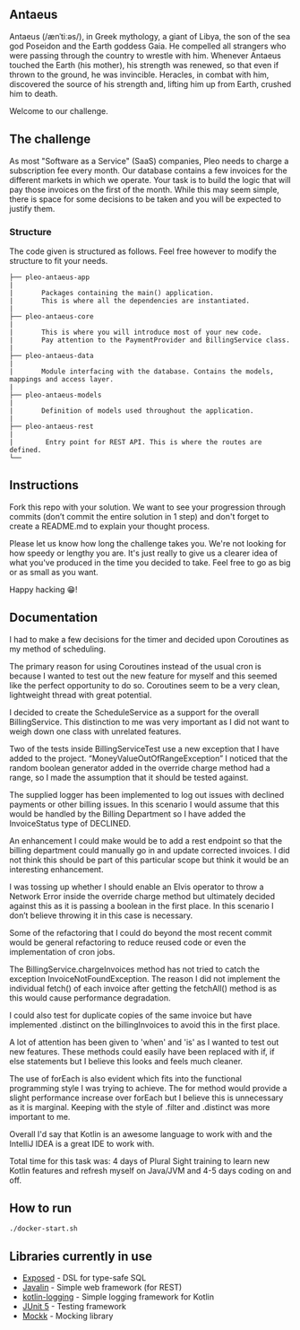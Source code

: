 ## Antaeus

Antaeus (/ænˈtiːəs/), in Greek mythology, a giant of Libya, the son of the sea god Poseidon and the Earth goddess Gaia. He compelled all strangers who were passing through the country to wrestle with him. Whenever Antaeus touched the Earth (his mother), his strength was renewed, so that even if thrown to the ground, he was invincible. Heracles, in combat with him, discovered the source of his strength and, lifting him up from Earth, crushed him to death.

Welcome to our challenge.

## The challenge

As most "Software as a Service" (SaaS) companies, Pleo needs to charge a subscription fee every month. Our database contains a few invoices for the different markets in which we operate. Your task is to build the logic that will pay those invoices on the first of the month. While this may seem simple, there is space for some decisions to be taken and you will be expected to justify them.

### Structure
The code given is structured as follows. Feel free however to modify the structure to fit your needs.
```
├── pleo-antaeus-app
|
|       Packages containing the main() application. 
|       This is where all the dependencies are instantiated.
|
├── pleo-antaeus-core
|
|       This is where you will introduce most of your new code.
|       Pay attention to the PaymentProvider and BillingService class.
|
├── pleo-antaeus-data
|
|       Module interfacing with the database. Contains the models, mappings and access layer.
|
├── pleo-antaeus-models
|
|       Definition of models used throughout the application.
|
├── pleo-antaeus-rest
|
|        Entry point for REST API. This is where the routes are defined.
└──
```

## Instructions
Fork this repo with your solution. We want to see your progression through commits (don’t commit the entire solution in 1 step) and don't forget to create a README.md to explain your thought process.

Please let us know how long the challenge takes you. We're not looking for how speedy or lengthy you are. It's just really to give us a clearer idea of what you've produced in the time you decided to take. Feel free to go as big or as small as you want.

Happy hacking 😁!

## Documentation

I had to make a few decisions for the timer and decided upon Coroutines as my method of scheduling.

The primary reason for using Coroutines instead of the usual cron is because I wanted to test out the new feature for myself and this seemed like the perfect opportunity to do so.
Coroutines seem to be a very clean, lightweight thread with great potential.

I decided to create the ScheduleService as a support for the overall BillingService. This distinction to me was very important as I did not want to weigh down one class with unrelated features.

Two of the tests inside BillingServiceTest use a new exception that I have added to the project. “MoneyValueOutOfRangeException” I noticed that the random boolean generator added in the override charge method had a range, so I made the assumption that it should be tested against. 

The supplied logger has been implemented to log out issues with declined payments or other billing issues. In this scenario I would assume that this would be handled by the Billing Department so I have added the InvoiceStatus type of DECLINED.

An enhancement I could make would be to add a rest endpoint so that the billing department could manually go in and update corrected invoices. I did not think this should be part of this particular scope but think it would be an interesting enhancement.

I was tossing up whether I should enable an Elvis operator to throw a Network Error inside the override charge method but ultimately decided against this as it is passing a boolean in the first place. In this scenario I don’t believe throwing it in this case is necessary.

Some of the refactoring that I could do beyond the most recent commit would be general refactoring to reduce reused code or even the implementation of cron jobs. 

The BillingService.chargeInvoices method has not tried to catch the exception InvoiceNotFoundException. The reason I did not implement the individual fetch() of each invoice after getting the fetchAll() method is as this would cause performance degradation.

I could also test for duplicate copies of the same invoice but have implemented .distinct on the billingInvoices to avoid this in the first place. 

A lot of attention has been given to 'when' and 'is' as I wanted to test out new features. These methods could easily have been replaced with if, if else statements but I believe this looks and feels much cleaner.

The use of forEach is also evident which fits into the functional programming style I was trying to achieve. The for method would provide a slight performance increase over forEach but I believe this is unnecessary as it is marginal. Keeping with the style of .filter and .distinct was more important to me.

Overall I'd say that Kotlin is an awesome language to work with and the IntelliJ IDEA is a great IDE to work with.

Total time for this task was: 
4 days of Plural Sight training to learn new Kotlin features and refresh myself on Java/JVM and 4-5 days coding on and off.


## How to run
```
./docker-start.sh
```

## Libraries currently in use
* [Exposed](https://github.com/JetBrains/Exposed) - DSL for type-safe SQL
* [Javalin](https://javalin.io/) - Simple web framework (for REST)
* [kotlin-logging](https://github.com/MicroUtils/kotlin-logging) - Simple logging framework for Kotlin
* [JUnit 5](https://junit.org/junit5/) - Testing framework
* [Mockk](https://mockk.io/) - Mocking library
